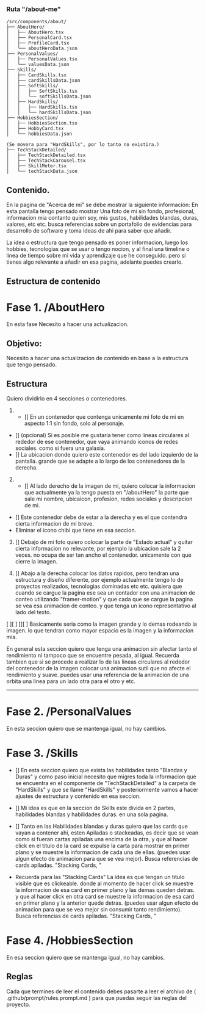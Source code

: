 
### Ruta "/about-me"
```
/src/components/about/
├── AboutHero/
│   ├── AboutHero.tsx
│   ├── PersonalCard.tsx
│   ├── ProfileCard.tsx
│   └── aboutHeroData.json
├── PersonalValues/
│   ├── PersonalValues.tsx
│   └── valuesData.json
├── Skills/
│   ├── CardSkills.tsx
│   ├── cardSkillsData.json
│   ├── SoftSkills/
│   │   ├── SoftSkills.tsx
│   │   └── softSkillsData.json
│   ├── HardSkills/
│   │   ├── HardSkills.tsx
│   │   └── hardSkillsData.json
├── HobbiesSection/
│   ├── HobbiesSection.tsx
│   ├── HobbyCard.tsx
│   └── hobbiesData.json

(Se movera para "HardSkills", por lo tanto no existira.)
├── TechStackDetailed/
│   ├── TechStackDetailed.tsx
│   ├── TechStackCarousel.tsx
│   ├── SkillMeter.tsx
│   └── techStackData.json
```

## Contenido.
En la pagina de "Acerca de mi" se debe mostrar la siguiente información:
En esta pantalla tengo pensado mostrar Una foto de mi sin fondo, profesional, informacion mia contanto quien soy, mis gustos, habilidades blandas, duras, valores, etc etc. busca referencias sobre un portafolio de evidencias para desarrollo de software y toma ideas de ahi para saber que añadir.

La idea o estructura que tengo pensado es poner informacion, luego los hobbies, tecnologias que se usar o tengo nocion, y al final una timeline o linea de tiempo sobre mi vida y aprendizaje que he conseguido. pero si tienes algo relevante a añadir en esa pagina, adelante puedes crearlo.


## Estructura de contenido

# Fase 1. /AboutHero
En esta fase Necesito a hacer una actualizacion.
## Objetivo:
Necesito a hacer una actualizacion de contenido en base a la estructura que tengo pensado.

## Estructura
Quiero dividirlo en 4 secciones o contenedores.
1. - [] En un contenedor que contenga unicamente mi foto de mi en aspecto 1:1 sin fondo, solo al personaje.
- [] (opcional) Si es posible me gustaria tener como lineas circulares al rededor de ese contenedor, que vaya animando iconos de redes sociales. como si fuera una galaxia.
- [] La ubicacion donde quiero este contenedor es del lado izquierdo de la pantalla. grande que se adapte a lo largo de los contenedores de la derecha.

2. - [] Al lado derecho de la imagen de mi, quiero colocar la informacion que actualmente ya la tengo puesta en "/aboutHero" la parte que sale mi nombre, ubicaicon, profesion, redes sociales y descripcion de mi.
- [] Este contenedor debe de estar a la derecha y es el que contendra cierta informacion de mi breve.
- Eliminar el icono chibi que tiene en esa seccion.

3. [] Debajo de mi foto quiero colocar la parte de "Estado actual" y quitar cierta informacion no relevante, por ejemplo la ubicacion sale la 2 veces. no ocupa de ser tan ancho el contenedor. unicamente con que cierre la imagen.

4. [] Abajo a la derecha colocar los datos rapidos, pero tendran una estructura y diseño diferente, por ejemplo actualmente tengo lo de proyectos realizados, tecnologias dominadas etc etc. quisiera que cuando se cargue la pagina ese sea un contador con una animacion de conteo utilizando "framer-motion" y que cada que se cargue la pagina se vea esa animacion de conteo. y que tenga un icono representativo al lado del texto.

[ ][ ]
[][  ]
Basicamente seria como la imagen grande y lo demas rodeando la imagen. lo que tendran como mayor espacio es la imagen y la informacion mia.

En general esta seccion quiero que tenga una animacion sin afectar tanto el rendimiento ni tampoco que se encuentre pesada, al igual.
Recuerda tambien que si se procede a realizar lo de las lineas circulares al rededor del contenedor de la imagen colocar una animacion sutil que no afecte el rendimiento y suave. puedes usar una referencia de la animacion de una orbita una linea para un lado otra para el otro y etc.

----------

# Fase 2. /PersonalValues
En esta seccion quiero que se mantenga igual, no hay cambios.

# Fase 3. /Skills
- [] En esta seccion quiero que exista las habilidades tanto "Blandas y Duras" y como paso inicial necesito que migres toda la informacion que se encuentra en el componente de "TechStackDetailed" a la carpeta de "HardSkills" y que se llame "HardSkills" y posteriormente vamos a hacer ajustes de estructura y contenido en esa seccion.
- [] Mi idea es que en la seccion de Skills este divida en 2 partes, habilidades blandas y habilidades duras. en una sola pagina.
- [] Tanto en las Habilidades blandas y duras quiero que las cards que vayan a contener ahi, esten Apiladas o stackeadas, es decir que se vean como si fueran cartas apiladas una encima de la otra, y que al hacer click en el titulo de la card se expulse la carta para mostrar en primer plano y se muestre la informacion de cada una de ellas. (puedes usar algun efecto de animacion para que se vea mejor). Busca referencias de cards apiladas. "Stacking Cards, "

- Recuerda para las "Stacking Cards" La idea es que tengan un titulo visible que es clickeable. donde al momento de hacer click se muestre la informacion de esa card en primer plano y las demas queden detras. y que al hacer click en otra card se muestre la informacion de esa card en primer plano y la anterior quede detras. (puedes usar algun efecto de animacion para que se vea mejor sin consumir tanto rendimiento). Busca referencias de cards apiladas. "Stacking Cards, "

# Fase 4. /HobbiesSection
En esa seccion quiero que se mantenga igual, no hay cambios.


## Reglas
Cada que termines de leer el contenido debes pasarte a leer el archivo de ( .github/prompt/rules.prompt.md ) para que puedas seguir las reglas del proyecto.
